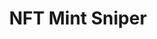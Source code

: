 ---
layout: ../../layouts/project.astro
title: "NFT Mint Sniper"
buildTime: "February 2023"
description: "Sniper bot for minting NFT drops on EVM chains. It will automatically mint at a specific time."
github: "https://github.com/Quertyy/mint-snipe"
tags: ["rust", "blockchain"]
---
